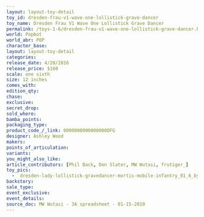 ```yaml
---
layout: layout-toy-detail 
toy_id: dresden-frau-v1-wave-one-lollistick-grave-dancer
toy_name: Dresden Frau V1 Wave One Lollistick Grave Dancer
permalink: /toys-1-6/dresden-frau-v1-wave-one-lollistick-grave-dancer.html
world: Popbot
world_abr: POP
character_base: 
layout: layout-toy-detail
categories: 
release_date: 4/28/2016
release_price: $160 
scale: one sixth
size: 12 inches
comes_with: 
edition_qty: 
chase: 
exclusive: 
secret_drop: 
sold_where: 
bamba_points: 
packaging_type: 
product_code_/_link: 0000000000000000DFG
designer: Ashley Wood
makers: 
points_of_articulation: 
variants: 
you_might_also_like: 
article_contributors: [Phil Back, Don Slater, MW Wutasi, frutiger_]
toy_pics: 
  -  dresden-lady-lollistick-gravedancer-mortis-mobile-infantry_01_6_by_FRUTIGER_.jpg
backstory: 
sale_type: 
event_exclusive: 
event_details: 
source_doc: MW Wutasi - 3A spreadsheet - 01-15-2019
---
```

